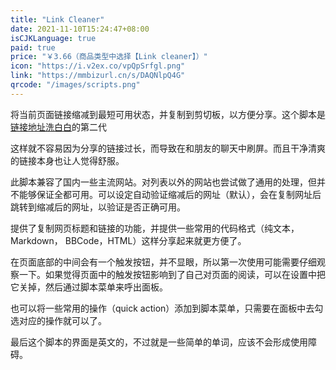 ```yaml
---
title: "Link Cleaner"
date: 2021-11-10T15:24:47+08:00
isCJKLanguage: true
paid: true
price: "￥3.66（商品类型中选择【Link cleaner】）"
icon: "https://i.v2ex.co/vpQpSrfgl.png"
link: "https://mmbizurl.cn/s/DAQNlpQ4G"
qrcode: "/images/scripts.png"
---
```


将当前页面链接缩减到最短可用状态，并复制到剪切板，以方便分享。这个脚本是[链接地址洗白白](/cleanthelink/)的第二代

<!--more-->

这样就不容易因为分享的链接过长，而导致在和朋友的聊天中刷屏。而且干净清爽的链接本身也让人觉得舒服。

此脚本兼容了国内一些主流网站。对列表以外的网站也尝试做了通用的处理，但并不能够保证全都可用。可以设定自动验证缩减后的网址（默认），会在复制网址后跳转到缩减后的网址，以验证是否正确可用。

提供了复制网页标题和链接的功能，并提供一些常用的代码格式（纯文本，Markdown， BBCode，HTML）这样分享起来就更方便了。

在页面底部的中间会有一个触发按钮，并不显眼，所以第一次使用可能需要仔细观察一下。如果觉得页面中的触发按钮影响到了自己对页面的阅读，可以在设置中把它关掉，然后通过脚本菜单来呼出面板。

也可以将一些常用的操作（quick action）添加到脚本菜单，只需要在面板中去勾选对应的操作就可以了。

最后这个脚本的界面是英文的，不过就是一些简单的单词，应该不会形成使用障碍。